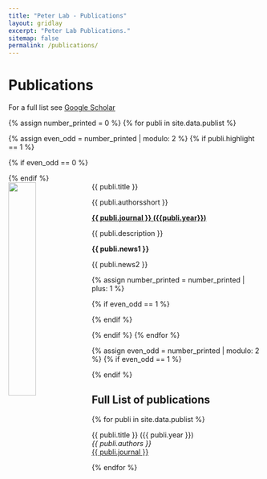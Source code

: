 ```yaml
---
title: "Peter Lab - Publications"
layout: gridlay
excerpt: "Peter Lab Publications."
sitemap: false
permalink: /publications/
---
```



# Publications


For a full list see [Google Scholar](https://scholar.google.com/citations?user=AhSCOR4AAAAJ)

{% assign number_printed = 0 %}
{% for publi in site.data.publist %}

{% assign even_odd = number_printed | modulo: 2 %}
{% if publi.highlight == 1 %}

{% if even_odd == 0 %}
<div class="row">
{% endif %}

<div class="col-sm-6 clearfix">
 <div class="well">
  <pubtit>{{ publi.title }}</pubtit>
  <img src="{{ site.url }}{{ site.baseurl }}/images/pubpic/{{ publi.image }}" class="img-responsive" width="33%" style="float: left" />
  <p>{{ publi.authorsshort }}</p>
  <p><strong><a target="_blank" href="{{ publi.link.url }}">{{ publi.journal }} ({{publi.year}})</a></strong></p>
  <p>{{ publi.description }}</p>
  <p class="text-danger"><strong> {{ publi.news1 }}</strong></p>
  <p> {{ publi.news2 }}</p>
 </div>
</div>

{% assign number_printed = number_printed | plus: 1 %}

{% if even_odd == 1 %}
</div>
{% endif %}

{% endif %}
{% endfor %}

{% assign even_odd = number_printed | modulo: 2 %}
{% if even_odd == 1 %}
</div>
{% endif %}


## Full List of publications

{% for publi in site.data.publist %}

  {{ publi.title }} ({{ publi.year }})<br />
  <em>{{ publi.authors }} </em><br /><a target="_blank" href="{{ publi.link.url }}">{{ publi.journal }}</a>

{% endfor %}
